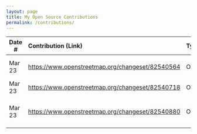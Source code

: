 ```yaml
---
layout: page
title: My Open Source Contributions
permalink: /contributions/
---
```


<!--
Type of the contribution should be "Wikipedia edit", "OpenStreet Map feature", "Documentation", "Course website", "Blog",
"Browse Add-on", etc.

The description should include a brief summary of what you did.

Replace the first row with your own contribution. 

-->





| Date #       | Contribution (Link)  | Type  | Description |
|---|:---|:---|:---|
| Mar 23   | https://www.openstreetmap.org/changeset/82540564    | OpenStreetMap    |   Marked Walgreens as closed.    |
| Mar 23   | https://www.openstreetmap.org/changeset/82540718    | OpenStreetMap   | Added car dealership.     |
| Mar 23   | https://www.openstreetmap.org/changeset/82540880    | OpenStreetMap   | Added two restaurants near my house.     |
